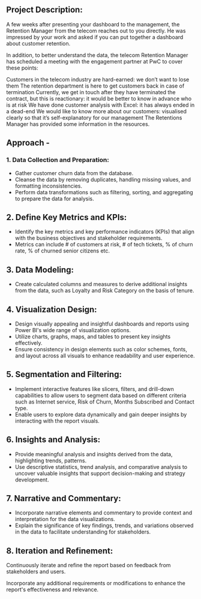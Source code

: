 ## Project Description:
A few weeks after presenting your dashboard to the management, the Retention Manager from the telecom reaches out to you directly. He was impressed by your work and asked if you can put together a dashboard about customer retention.

In addition, to better understand the data, the telecom Retention Manager has scheduled a meeting with the engagement partner at PwC to cover these points:

Customers in the telecom industry are hard-earned: we don’t want to lose them
The retention department is here to get customers back in case of termination 
Currently, we get in touch after they have terminated the contract, but this is reactionary: it would be better to know in advance who is at risk 
We  have done customer analysis with Excel: it has always ended in a dead-end
We would like to know more about our customers: visualised clearly so that it’s self-explanatory for our management
The Retentions Manager has provided some information in the resources.

## Approach - 

### 1. Data Collection and Preparation:

- Gather customer churn data from the database.
- Cleanse the data by removing duplicates, handling missing values, and formatting inconsistencies.
- Perform data transformations such as filtering, sorting, and aggregating to prepare the data for analysis.

## 2. Define Key Metrics and KPIs:

- Identify the key metrics and key performance indicators (KPIs) that align with the business objectives and stakeholder requirements.
- Metrics can include # of customers at risk, # of tech tickets, % of churn rate, % of churned senior citizens etc.

## 3. Data Modeling:
- Create calculated columns and measures to derive additional insights from the data, such as Loyalty and Risk Category on the basis of tenure.

## 4. Visualization Design:

- Design visually appealing and insightful dashboards and reports using Power BI's wide range of visualization options.
- Utilize charts, graphs, maps, and tables to present key insights effectively.
- Ensure consistency in design elements such as color schemes, fonts, and layout across all visuals to enhance readability and user experience.

## 5. Segmentation and Filtering:

- Implement interactive features like slicers, filters, and drill-down capabilities to allow users to segment data based on different criteria such as Internet service, Risk of Churn, Months Subscribed and Contact type.
- Enable users to explore data dynamically and gain deeper insights by interacting with the report visuals.

## 6. Insights and Analysis:

- Provide meaningful analysis and insights derived from the data, highlighting trends, patterns.
- Use descriptive statistics, trend analysis, and comparative analysis to uncover valuable insights that support decision-making and strategy development.

## 7. Narrative and Commentary:

- Incorporate narrative elements and commentary to provide context and interpretation for the data visualizations.
- Explain the significance of key findings, trends, and variations observed in the data to facilitate understanding for stakeholders.

## 8. Iteration and Refinement:

Continuously iterate and refine the report based on feedback from stakeholders and users.

Incorporate any additional requirements or modifications to enhance the report's effectiveness and relevance.
